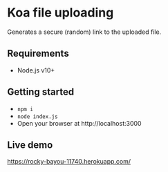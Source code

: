 # Koa file uploading

Generates a secure (random) link to the uploaded file.

## Requirements

- Node.js v10+

## Getting started

- `npm i`
- `node index.js`
- Open your browser at http://localhost:3000 


## Live demo

https://rocky-bayou-11740.herokuapp.com/
